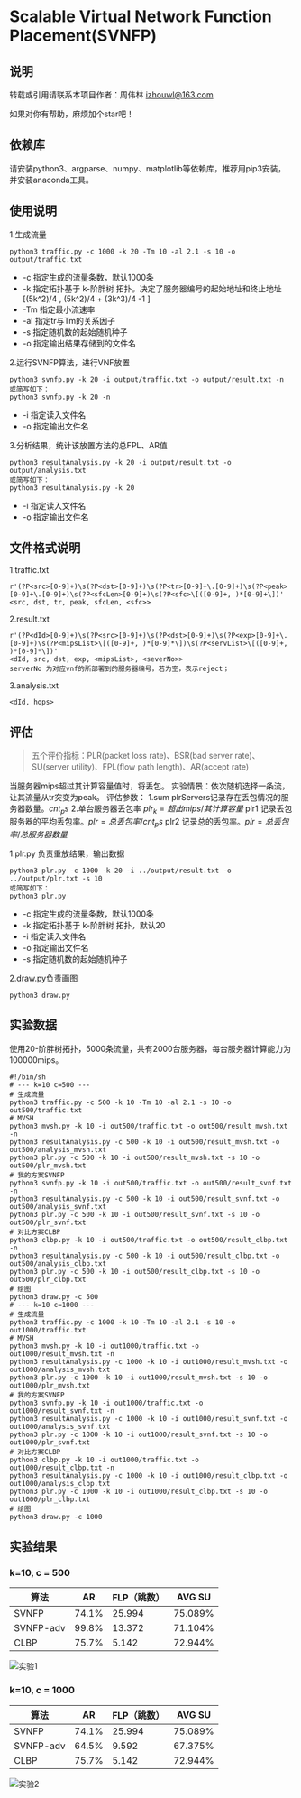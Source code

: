 # Scalable Virtual Network Function Placement(SVNFP)

## 说明

转载或引用请联系本项目作者：周伟林 izhouwl@163.com

如果对你有帮助，麻烦加个star吧！

## 依赖库

请安装python3、argparse、numpy、matplotlib等依赖库，推荐用pip3安装，并安装anaconda工具。

## 使用说明

1.生成流量

```console
python3 traffic.py -c 1000 -k 20 -Tm 10 -al 2.1 -s 10 -o output/traffic.txt
```

+ -c 指定生成的流量条数，默认1000条
+ -k 指定拓扑基于 k-阶胖树 拓扑。决定了服务器编号的起始地址和终止地址 [(5k^2)/4 , (5k^2)/4 + (3k^3)/4 -1 ]
+ -Tm 指定最小流速率
+ -al 指定tr与Tm的关系因子
+ -s 指定随机数的起始随机种子
+ -o 指定输出结果存储到的文件名

2.运行SVNFP算法，进行VNF放置

```console
python3 svnfp.py -k 20 -i output/traffic.txt -o output/result.txt -n
或简写如下：
python3 svnfp.py -k 20 -n
```

+ -i 指定读入文件名
+ -o 指定输出文件名

3.分析结果，统计该放置方法的总FPL、AR值

```console
python3 resultAnalysis.py -k 20 -i output/result.txt -o output/analysis.txt
或简写如下：
python3 resultAnalysis.py -k 20
```

+ -i 指定读入文件名
+ -o 指定输出文件名

## 文件格式说明

1.traffic.txt

```console
r'(?P<src>[0-9]+)\s(?P<dst>[0-9]+)\s(?P<tr>[0-9]+\.[0-9]+)\s(?P<peak>[0-9]+\.[0-9]+)\s(?P<sfcLen>[0-9]+)\s(?P<sfc>\[([0-9]+, )*[0-9]+\])'
<src, dst, tr, peak, sfcLen, <sfc>>
```

2.result.txt

```console
r'(?P<dId>[0-9]+)\s(?P<src>[0-9]+)\s(?P<dst>[0-9]+)\s(?P<exp>[0-9]+\.[0-9]+)\s(?P<mipsList>\[([0-9]+, )*[0-9]*\])\s(?P<servList>\[([0-9]+, )*[0-9]*\])'
<dId, src, dst, exp, <mipsList>, <severNo>>
serverNo 为对应vnf的所部署到的服务器编号，若为空，表示reject；
```

3.analysis.txt

```console
<dId, hops>
```

## 评估

> 五个评价指标：PLR(packet loss rate)、BSR(bad server rate)、SU(server utility)、FPL(flow path length)、AR(accept rate)

当服务器mips超过其计算容量值时，将丢包。
实验情景：依次随机选择一条流，让其流量从tr突变为peak。
评估参数：
1.sum plrServers记录存在丢包情况的服务器数量。$cnt_ps$
2.单台服务器丢包率 $plr_k = 超出mips/其计算容量$
plr1 记录丢包服务器的平均丢包率。$plr = 总丢包率/cnt_ps$
plr2 记录总的丢包率。$plr = 总丢包率/总服务器数量$

1.plr.py 负责重放结果，输出数据

```console
python3 plr.py -c 1000 -k 20 -i ../output/result.txt -o ../output/plr.txt -s 10
或简写如下：
python3 plr.py
```

+ -c 指定生成的流量条数，默认1000条
+ -k 指定拓扑基于 k-阶胖树 拓扑，默认20
+ -i 指定读入文件名
+ -o 指定输出文件名
+ -s 指定随机数的起始随机种子

2.draw.py负责画图

```console
python3 draw.py
```

## 实验数据

使用20-阶胖树拓扑，5000条流量，共有2000台服务器，每台服务器计算能力为100000mips。

```shell
#!/bin/sh
# --- k=10 c=500 ---
# 生成流量
python3 traffic.py -c 500 -k 10 -Tm 10 -al 2.1 -s 10 -o out500/traffic.txt
# MVSH
python3 mvsh.py -k 10 -i out500/traffic.txt -o out500/result_mvsh.txt -n
python3 resultAnalysis.py -c 500 -k 10 -i out500/result_mvsh.txt -o out500/analysis_mvsh.txt
python3 plr.py -c 500 -k 10 -i out500/result_mvsh.txt -s 10 -o out500/plr_mvsh.txt
# 我的方案SVNFP
python3 svnfp.py -k 10 -i out500/traffic.txt -o out500/result_svnf.txt -n
python3 resultAnalysis.py -c 500 -k 10 -i out500/result_svnf.txt -o out500/analysis_svnf.txt
python3 plr.py -c 500 -k 10 -i out500/result_svnf.txt -s 10 -o out500/plr_svnf.txt
# 对比方案CLBP
python3 clbp.py -k 10 -i out500/traffic.txt -o out500/result_clbp.txt -n
python3 resultAnalysis.py -c 500 -k 10 -i out500/result_clbp.txt -o out500/analysis_clbp.txt
python3 plr.py -c 500 -k 10 -i out500/result_clbp.txt -s 10 -o out500/plr_clbp.txt
# 绘图
python3 draw.py -c 500
# --- k=10 c=1000 ---
# 生成流量
python3 traffic.py -c 1000 -k 10 -Tm 10 -al 2.1 -s 10 -o out1000/traffic.txt
# MVSH
python3 mvsh.py -k 10 -i out1000/traffic.txt -o out1000/result_mvsh.txt -n
python3 resultAnalysis.py -c 1000 -k 10 -i out1000/result_mvsh.txt -o out1000/analysis_mvsh.txt
python3 plr.py -c 1000 -k 10 -i out1000/result_mvsh.txt -s 10 -o out1000/plr_mvsh.txt
# 我的方案SVNFP
python3 svnfp.py -k 10 -i out1000/traffic.txt -o out1000/result_svnf.txt -n
python3 resultAnalysis.py -c 1000 -k 10 -i out1000/result_svnf.txt -o out1000/analysis_svnf.txt
python3 plr.py -c 1000 -k 10 -i out1000/result_svnf.txt -s 10 -o out1000/plr_svnf.txt
# 对比方案CLBP
python3 clbp.py -k 10 -i out1000/traffic.txt -o out1000/result_clbp.txt -n
python3 resultAnalysis.py -c 1000 -k 10 -i out1000/result_clbp.txt -o out1000/analysis_clbp.txt
python3 plr.py -c 1000 -k 10 -i out1000/result_clbp.txt -s 10 -o out1000/plr_clbp.txt
# 绘图
python3 draw.py -c 1000
```

## 实验结果

### k=10, c = 500

| 算法 | AR | FLP（跳数） | AVG SU |
| --- | --- | --- | --- |
| SVNFP | 74.1% | 25.994 | 75.089% |
| SVNFP-adv | 99.8% | 13.372 | 71.104% |
| CLBP | 75.7% | 5.142 | 72.944% |

![实验1](/results/shiyan1.png)

### k=10, c = 1000

| 算法 | AR | FLP（跳数） | AVG SU |
| --- | --- | --- | --- |
| SVNFP | 74.1% | 25.994 | 75.089% |
| SVNFP-adv | 64.5% | 9.592 | 67.375% |
| CLBP | 75.7% | 5.142 | 72.944% |

![实验2](/results/shiyan2.png)
